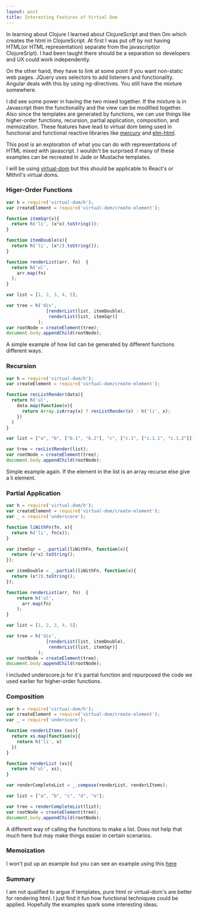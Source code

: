 ```yaml
---
layout: post
title: Interesting Features of Virtual Dom
---
```


In learning about Clojure I learned about ClojureScript and then Om which creates the html in ClojureScript. At first I was put off by not having HTML(or HTML representation) separate from the javascript(or ClojureSript). I had been taught there should be a separation so developers and UX could work independently.

On the other hand, they have to link at some point if you want non-static web pages. JQuery uses selectors to add listeners and functionality. Angular deals with this by using ng-directives. You still have the mixture somewhere.

I did see some power in having the two mixed together. If the mixture is in Javascript then the functionality and the view can be modified together. Also since the templates are generated by functions, we can use things like higher-order functions, recursion, partial application, composition, and memoization. These features have lead to virtual dom being used in functional and functional reactive libraries like [mercury](https://github.com/Raynos/mercury/) and [elm-html](http://elm-lang.org/blog/Blazing-Fast-Html.elm).

This post is an exploration of what you can do with representations of HTML mixed with javascript. I wouldn't be surprised if many of these examples can be recreated in Jade or Mustache templates.

I will be using [virtual-dom](https://github.com/Matt-Esch/virtual-dom) but this should be applicable to React's or Mithril's virtual doms.

### Higer-Order Functions

```javascript
var h = require('virtual-dom/h');
var createElement = require('virtual-dom/create-element');

function itemSqr(x){
  return h('li', (x*x).toString());
}

function itemDouble(x){
  return h('li', (x*2).toString());
}

function renderList(arr, fn)  {
  return h('ul',
    arr.map(fn)
  );
}

var list = [1, 2, 3, 4, 5];

var tree = h('div',
               [renderList(list, itemDouble),
                renderList(list, itemSqr)]
            );
var rootNode = createElement(tree);
document.body.appendChild(rootNode);

```

A simple example of how list can be generated by different functions different ways.

### Recursion

```javascript
var h = require('virtual-dom/h');
var createElement = require('virtual-dom/create-element');

function recListRender(data){
  return h('ul',
    data.map(function(x){
      return Array.isArray(x) ? recListRender(x) : h('li', x);
    })
  )
}

var list = ["a", "b", ["b.1", "b.2"], "c", ["c.1", ["c.1.1", "c.1.2"]]];

var tree = recListRender(list);
var rootNode = createElement(tree);
document.body.appendChild(rootNode);
```
Simple example again. If the element in the list is an array recurse else give a li element.

### Partial Application

```javascript
var h = require('virtual-dom/h');
var createElement = require('virtual-dom/create-element');
var _ = require('underscore');

function liWithFn(fn, x){
  return h('li', fn(x));
}

var itemSqr = _.partial(liWithFn, function(x){
  return (x*x).toString();
});

var itemDouble = _.partial(liWithFn, function(x){
  return (x*2).toString();
});

function renderList(arr, fn)  {
    return h('ul',
      arr.map(fn)
    );
}

var list = [1, 2, 3, 4, 5];

var tree = h('div',
               [renderList(list, itemDouble),
                renderList(list, itemSqr)]
            );
var rootNode = createElement(tree);
document.body.appendChild(rootNode);
```
I included underscore.js for it's partial function and repurposed the code we used earlier for higher-order functions.

### Composition

```javascript
var h = require('virtual-dom/h');
var createElement = require('virtual-dom/create-element');
var _ = require('underscore');

function renderLItems (xs){
  return xs.map(function(x){
    return h('li', x)
  })
}

function renderList (xs){
  return h('ul', xs);
}

var renderCompleteList = _.compose(renderList, renderLItems);

var list = ["a", "b", "c", "d", "e"];

var tree = renderCompleteList(list);
var rootNode = createElement(tree);
document.body.appendChild(rootNode);
```
A different way of calling the functions to make a list. Does not help that much here but may make things easier in certain scenarios.

### Memoization
I won't put up an example but you can see an example using this [here](https://github.com/Raynos/mercury/tree/master/docs/modules)

### Summary

I am not qualified to argue if templates, pure html or virtual-dom's are better for rendering html. I just find it fun how functional techniques could be applied. Hopefully the examples spark some interesting ideas.
